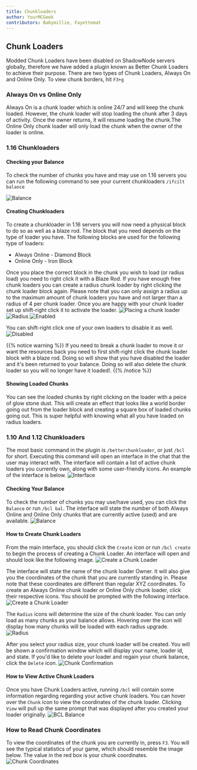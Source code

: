 ```yaml
---
title: Chunkloaders
author: YourMCGeek
contributors: Babymillie, Fayettemat
---
```


## Chunk Loaders

Modded Chunk Loaders have been disabled on ShadowNode servers globally, therefore we have added a plugin known as Better Chunk  Loaders to achieve their purpose. There are two types of Chunk Loaders, Always On and Online Only. To view chunk borders, hit ``F3+g``

### Always On vs Online Only

Always On is a chunk loader which is online 24/7 and will keep the chunk loaded. However, the chunk loader will stop loading the chunk after 3 days of activity. Once the owner returns, it will resume loading the chunk.The Online Only chunk loader will only load the chunk when the owner of the loader is online.

### 1.16 Chunkloaders

#### Checking your Balance

To check the number of chunks you have and may use on 1.16 servers you can run the following command to see your current chunkloaders `/ifcilt balance`

![Balance](../../../assets/images/ificlt/ificlt_balance.png)

#### Creating Chunkloaders

To create a chunkloader in 1.16 servers you will now need a physical block to do so as well as a blaze rod. The block that you need depends on the type of loader you have. The following blocks are used for the following type of loaders:

* Always Online - Diamond Block
* Online Only - Iron Block

Once you place the correct block in the chunk you wish to load (or radius load) you need to right click it with a Blaze Rod. If you have enough free chunk loaders you can create a radius chunk loader by right clicking the chunk loader block again. Please note that you can only assign a radius up to the maximum amount of chunk loaders you have and not larger than a radius of 4 per chunk loader. Once you are happy with your chunk loader set up shift-right click it to activate the loader. 
![Placing a chunk loader](../../../assets/images/ificlt/ificlt_alwaysonline_prompt.png)
![Radius](../../../assets/images/ificlt/ificlt_radius_prompt.png)
![Enabled](../../../assets/images/ificlt/ificlt_enabled.png)

You can shift-right click one of your own loaders to disable it as well.
![Disabled](../../../assets/images/ificlt/ificlt_disabled.png)

{{% notice warning %}}
If you need to break a chunk loader to move it or want the resources back you need to first shift-right click the chunk loader block with a blaze rod. Doing so will show that you have disabled the loader and it's been returned to your balance. Doing so will also delete the chunk loader so you will no longer have it loaded!.
{{% /notice %}}

#### Showing Loaded Chunks

You can see the loaded chunks by right clicking on the loader with a peice of glow stone dust. This will create an effect that looks like a world border going out from the loader block and creating a square box of loaded chunks going out. This is super helpful with knowing what all you have loaded on radius loaders.

### 1.10 And 1.12 Chunkloaders

The most basic command in the plugin is ``/betterchunkloader``, or just ``/bcl`` for short. Executing this command will open an interface in the chat that the user may interact with. The interface will contain a list of active chunk loaders you currently own, along with some user-friendly icons. An example of the interface is below.
![Interface](../../../assets/images/bcl/bcl_interface.png)

#### Checking Your Balance

To check the number of chunks you may use/have used, you can click the ``Balance`` or run ``/bcl bal``. The interface will state the number of both Always Online and Online Only chunks that are currently active (used) and are available.
![Balance](../../../assets/images/bcl/bcl_balance.png)

#### How to Create Chunk Loaders

From the main interface, you should click the ``Create`` icon or run ``/bcl create`` to begin the process of creating a Chunk Loader. An interface will open and should look like the following image.
![Create a Chunk Loader](../../../assets/images/bcl/bcl_create.png)

The interface will state the name of the chunk loader Owner. It will also give you the coordinates of the chunk that you are currently standing in. Please note that these coordinates are different than regular XYZ coordinates. To create an Always Online chunk loader or Online Only chunk loader, click their respective icons. You should be prompted with the following interface.
![Create a Chunk Loader](../../../assets/images/bcl/bcl_create2.png)

The ``Radius`` icons will determine the size of the chunk loader. You can only load as many chunks as your balance allows. Hovering over the icon will display how many chunks will be loaded with each radius upgrade.
![Radius](../../../assets/images/bcl/bcl_create3.png)

After you select your radius size, your chunk loader will be created. You will be shown a confirmation window which will display your name, loader id, and state. If you'd like to delete your loader and regain your chunk balance, click the ``Delete`` icon.
![Chunk Confirmation](../../../assets/images/bcl/bcl_created.png)

#### How to View Active Chunk Loaders

Once you have Chunk Loaders active, running ``/bcl`` will contain some information regarding regarding your active chunk loaders. You can hover over the ``Chunk`` icon to view the coordinates of the chunk loader. Clicking ``View`` will pull up the same prompt that was displayed after you created your loader originally.
![BCL Balance](../../../assets/images/bcl/bcl_list.png)

### How to Read Chunk Coordinates

To view the coordinates of the chunk you are currently in, press ``F3``. You will see the typical statistics of your game, which should resemble the image below. The value in the red box is your chunk coordinates.
![Chunk Coordinates](../../../assets/images/bcl/bcl_chunkcoords.png)
